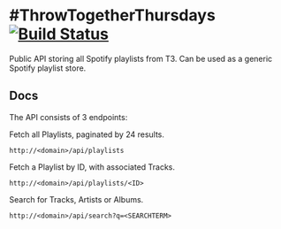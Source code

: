 # #ThrowTogetherThursdays  [![Build Status](https://travis-ci.org/matt-bartlett/t3.svg?branch=master)](https://travis-ci.org/matt-bartlett/t3)
Public API storing all Spotify playlists from T3. Can be used as a generic Spotify playlist store.

## Docs
The API consists of 3 endpoints:

Fetch all Playlists, paginated by 24 results.
```
http://<domain>/api/playlists
```

Fetch a Playlist by ID, with associated Tracks.
```
http://<domain>/api/playlists/<ID>
```

Search for Tracks, Artists or Albums.
```
http://<domain>/api/search?q=<SEARCHTERM>
```
